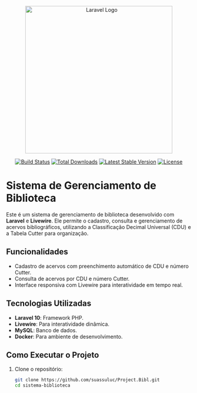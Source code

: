 <p align="center"><a href="https://laravel.com" target="_blank"><img src="https://raw.githubusercontent.com/laravel/art/master/logo-lockup/5%20SVG/2%20CMYK/1%20Full%20Color/laravel-logolockup-cmyk-red.svg" width="400" alt="Laravel Logo"></a></p>

<p align="center">
<a href="https://github.com/laravel/framework/actions"><img src="https://github.com/laravel/framework/workflows/tests/badge.svg" alt="Build Status"></a>
<a href="https://packagist.org/packages/laravel/framework"><img src="https://img.shields.io/packagist/dt/laravel/framework" alt="Total Downloads"></a>
<a href="https://packagist.org/packages/laravel/framework"><img src="https://img.shields.io/packagist/v/laravel/framework" alt="Latest Stable Version"></a>
<a href="https://packagist.org/packages/laravel/framework"><img src="https://img.shields.io/packagist/l/laravel/framework" alt="License"></a>
</p>

# Sistema de Gerenciamento de Biblioteca

Este é um sistema de gerenciamento de biblioteca desenvolvido com **Laravel** e **Livewire**. Ele permite o cadastro, consulta e gerenciamento de acervos bibliográficos, utilizando a Classificação Decimal Universal (CDU) e a Tabela Cutter para organização.

## Funcionalidades
- Cadastro de acervos com preenchimento automático de CDU e número Cutter.
- Consulta de acervos por CDU e número Cutter.
- Interface responsiva com Livewire para interatividade em tempo real.

## Tecnologias Utilizadas
- **Laravel 10**: Framework PHP.
- **Livewire**: Para interatividade dinâmica.
- **MySQL**: Banco de dados.
- **Docker**: Para ambiente de desenvolvimento.

## Como Executar o Projeto
1. Clone o repositório:
   ```bash
   git clone https://github.com/suassuluc/Project.Bibl.git
   cd sistema-biblioteca


